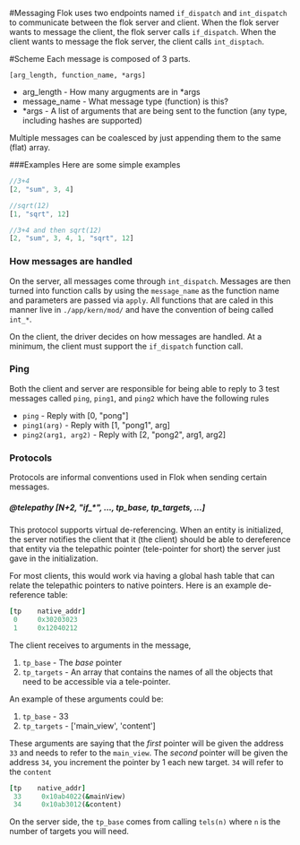 #Messaging
Flok uses two endpoints named `if_dispatch` and `int_dispatch` to communicate between the flok server and client. When the flok server wants to message the client, the flok server
calls `if_dispatch`.  When the client wants to message the flok server, the client calls `int_disptach`.

#Scheme
Each message is composed of 3 parts.

`[arg_length, function_name, *args]`
 * arg_length - How many argugments are in *args
 * message_name - What message type (function) is this?
 * *args - A list of arguments that are being sent to the function (any type, including hashes are supported)

Multiple messages can be coalesced by just appending them to the same (flat) array.

###Examples
Here are some simple examples

```js
//3+4
[2, "sum", 3, 4]

//sqrt(12)
[1, "sqrt", 12]

//3+4 and then sqrt(12)
[2, "sum", 3, 4, 1, "sqrt", 12]
```

### How messages are handled
On the server, all messages come through `int_dispatch`. Messages are then turned into function calls by using the
`message_name` as the function name and parameters are passed via `apply`.  All functions that are caled in this manner
live in `./app/kern/mod/` and have the convention of being called `int_*`.

On the client, the driver decides on how messages are handled. At a minimum, the client must support the `if_dispatch` function
call.

### Ping
Both the client and server are responsible for being able to reply to 3 test messages called `ping`, `ping1`, and `ping2` which have the following rules

  - `ping` - Reply with [0, "pong"]
  - `ping1(arg)` - Reply with [1, "pong1", arg]
  - `ping2(arg1, arg2)` - Reply with [2, "pong2", arg1, arg2]

### Protocols
Protocols are informal conventions used in Flok when sending certain messages.

##### @telepathy [N+2, "if_*", ..., tp_base, tp_targets, ...]
This protocol supports virtual de-referencing.  When an entity is initialized, the server notifies the client that it (the client) should be able to dereference that entity via the telepathic pointer (tele-pointer for short) the server
just gave in the initialization.

For most clients, this would work via having a global hash table that can relate the telepathic pointers to native pointers.
Here is an example de-reference table:
```ruby
[tp    native_addr]
 0     0x30203023
 1     0x12040212
 ```

The client receives to arguments in the message, 
  1.  `tp_base` - The *base* pointer
  2.  `tp_targets` - An array that contains the names of all the objects that need to be accessible via a tele-pointer.

An example of these arguments could be:
  1.  `tp_base` - 33
  2.  `tp_targets` - ['main_view', 'content']

These arguments are saying that the *first* pointer will be given the address `33` and needs to refer to the `main_view`.
The *second* pointer will be given the address `34`, you increment the pointer by 1 each new target. `34` will refer to the `content`
```ruby
[tp    native_addr]
 33     0x10ab4022(&mainView)
 34     0x10ab3012(&content)
 ```

On the server side, the `tp_base` comes from calling `tels(n)` where `n` is the number of targets you will need.
